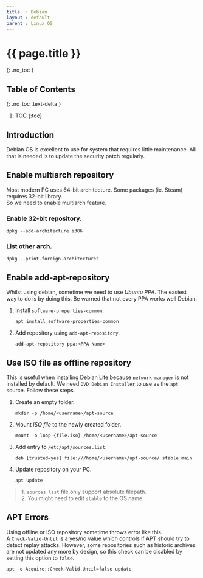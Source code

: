```yaml
---
title  : Debian
layout : default
parent : Linux OS
---
```


# {{ page.title }}
{: .no_toc }

## Table of Contents
{: .no_toc .text-delta }

1. TOC
{:toc}

## Introduction

Debian OS is excellent to use for system that requires little maintenance.
All that is needed is to update the security patch regularly.

## Enable multiarch repository

Most modern PC uses 64-bit architecture.
Some packages (ie. Steam) requires 32-bit library.<br>
So we need to enable multiarch feature.<br>

### Enable 32-bit repository.

```
dpkg --add-architecture i386
```

### List other arch.

```
dpkg --print-foreign-architectures
```

## Enable add-apt-repository

Whilst using debian, sometime we need to use _Ubuntu PPA_.
The easiest way to do is by doing this.
Be warned that not every PPA works well Debian.
1. Install `software-properties-common`.
    ```
    apt install software-properties-common
    ```
2. Add repository using `add-apt-repository`.
    ```
    add-apt-repository ppa:<PPA Name>
    ```

## Use ISO file as offline repository

This is useful when installing Debian Lite because `network-manager` is not installed by default.
We need `DVD Debian Installer` to use as the `apt` source.
Follow these steps.
1. Create an empty folder.
    ```
    mkdir -p /home/<username>/apt-source
    ```
2. Mount _ISO file_ to the newly created folder.
    ```
    mount -o loop {file.iso} /home/<username>/apt-source
    ```
3. Add entry to `/etc/apt/sources.list`.
    ```
    deb [trusted=yes] file:///home/<username>/apt-source/ stable main
    ```
4. Update repository on your PC.
    ```
    apt update
    ```
> 1\. `sources.list` file only support absolute filepath.<br>
> 2\. You might need to edit `stable` to the OS name.

## APT Errors

Using offline or ISO repository sometime throws error like this.<br>
A `Check-Valid-Until`  is a yes/no value which controls if APT should try to detect replay attacks.
However, some repositories such as historic archives are not updated any more by design, so this
check can be disabled by setting this option to `false`.
```
apt -o Acquire::Check-Valid-Until=false update
```
